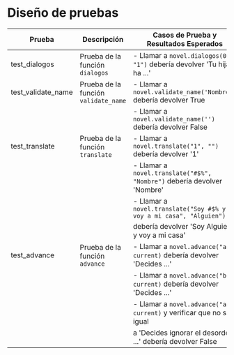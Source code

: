 # Diseño de pruebas
| Prueba                   | Descripción                                          | Casos de Prueba y Resultados Esperados                                    |
|--------------------------|------------------------------------------------------|--------------------------------------------------------------------------|
| test_dialogos            | Prueba de la función `dialogos`                     | - Llamar a `novel.dialogos(0, "1")` debería devolver 'Tu hija ha ...'   |
| test_validate_name       | Prueba de la función `validate_name`                | - Llamar a `novel.validate_name('Nombre')` debería devolver True        |
|                          |                                                      | - Llamar a `novel.validate_name('')` debería devolver False             |
| test_translate           | Prueba de la función `translate`                    | - Llamar a `novel.translate("1", "")` debería devolver '1'              |
|                          |                                                      | - Llamar a `novel.translate("#$%", "Nombre")` debería devolver 'Nombre' |
|                          |                                                      | - Llamar a `novel.translate("Soy #$% y voy a mi casa", "Alguien")`    |
|                          |                                                      |   debería devolver 'Soy Alguien y voy a mi casa'                        |
| test_advance             | Prueba de la función `advance`                      | - Llamar a `novel.advance("a", current)` debería devolver 'Decides ...' |
|                          |                                                      | - Llamar a `novel.advance("b", current)` debería devolver 'Decides ...'|
|                          |                                                      | - Llamar a `novel.advance("a", current)` y verificar que no sea igual  |
|                          |                                                      |   a 'Decides ignorar el desorden ...' debería devolver False           |
